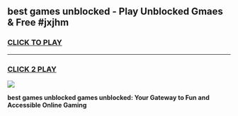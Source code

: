 
## best games unblocked - Play Unblocked Gmaes & Free #jxjhm
<h3>
<a href="https://premium.freeplayer.one?title=best_games_unblocked&ref=01M">CLICK TO PLAY</a></h3>
<hr>

<h3>
<a href="https://premium.freeplayer.one?title=best_games_unblocked&ref=01M">CLICK 2 PLAY</a>
  
</h3>

<a href="https://premium.freeplayer.one?title=best_games_unblocked&ref=01M"><img src="https://clearcache.store/games.png"></a>


**best games unblocked games unblocked: Your Gateway to Fun and Accessible Online Gaming**
